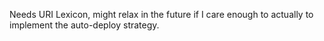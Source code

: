 Needs URI Lexicon, might relax in the future if I care enough to actually to implement the auto-deploy strategy.